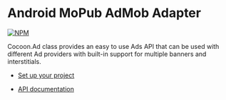 Android MoPub AdMob Adapter
============================

[![NPM](https://nodei.co/npm/cocoon-plugin-ads-android-mopub-admob.png)](https://nodei.co/npm/cocoon-plugin-ads-android-mopub-admob/)

Cocoon.Ad class provides an easy to use Ads API that can be used with different Ad providers with built-in support for multiple banners and interstitials.

* [Set up your project](https://github.com/ludei/atomic-plugins-ads#javascript-api)

* [API documentation](http://ludei.github.io/cocoon-common/dist/doc/js/Cocoon.Ad.html) 
